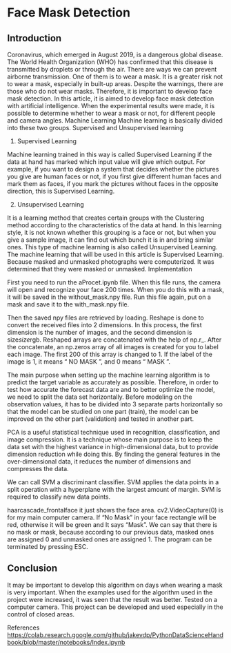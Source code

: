 # Face Mask Detection

## Introduction
Coronavirus, which emerged in August 2019, is a dangerous global disease. The World Health Organization (WHO) has confirmed that this disease is transmitted by droplets or through the air. There are ways we can prevent airborne transmission. One of them is to wear a mask. It is a greater risk not to wear a mask, especially in built-up areas. Despite the warnings, there are those who do not wear masks. Therefore, it is important to develop face mask detection. In this article, it is aimed to develop face mask detection with artificial intelligence. When the experimental results were made, it is possible to determine whether to wear a mask or not, for different people and camera angles.
Machine Learning
Machine learning is basically divided into these two groups. Supervised and Unsupervised learning
1. Supervised Learning

Machine learning trained in this way is called Supervised Learning if the data at hand has marked which input value will give which output.
For example, if you want to design a system that decides whether the pictures you give are human faces or not, if you first give different human faces and mark them as faces, if you mark the pictures without faces in the opposite direction, this is Supervised Learning.

2. Unsupervised Learning

It is a learning method that creates certain groups with the Clustering method according to the characteristics of the data at hand. In this learning style, it is not known whether this grouping is a face or not, but when you give a sample image, it can find out which bunch it is in and bring similar ones. This type of machine learning is also called Unsupervised Learning.
The machine learning that will be used in this article is Supervised Learning. Because masked and unmasked photographs were computerized. It was determined that they were masked or unmasked.
Implementation

First you need to run the aProcet.ipynb file. When this file runs, the camera will open and recognize your face 200 times. When you do this with a mask, it will be saved in the without_mask.npy file. Run this file again, put on a mask and save it to the with_mask.npy file.


Then the saved npy files are retrieved by loading. Reshape is done to convert the received files into 2 dimensions. In this process, the first dimension is the number of images, and the second dimension is size*size*rgb. Reshaped arrays are concatenated with the help of np.r_. After the concatenate, an np.zeros array of all images is created for you to label each image. The first 200 of this array is changed to 1. If the label of the image is 1, it means “ NO MASK ”, and 0 means “ MASK ”.



The main purpose when setting up the machine learning algorithm is to predict the target variable as accurately as possible. Therefore, in order to test how accurate the forecast data are and to better optimize the model, we need to split the data set horizontally. Before modeling on the observation values, it has to be divided into 3 separate parts horizontally so that the model can be studied on one part (train), the model can be improved on the other part (validation) and tested in another part.


PCA is a useful statistical technique used in recognition, classification, and image compression. It is a technique whose main purpose is to keep the data set with the highest variance in high-dimensional data, but to provide dimension reduction while doing this. By finding the general features in the over-dimensional data, it reduces the number of dimensions and compresses the data.



We can call SVM a discriminant classifier. SVM applies the data points in a split operation with a hyperplane with the largest amount of margin. SVM is required to classify new data points.




haarcascade_frontalface it just shows the face area.  cv2.VideoCapture(0) is for my main computer camera. If “No Mask” in your face rectangle will be red, otherwise it will be green and It says “Mask”. We can say that there is no mask or mask, because according to our previous data, masked ones are assigned 0 and unmasked ones are assigned 1. The program can be terminated by pressing ESC.




## Conclusion
It may be important to develop this algorithm on days when wearing a mask is very important. When the examples used for the algorithm used in the project were increased, it was seen that the result was better. Tested on a computer camera. This project can be developed and used especially in the control of closed areas.

References
https://colab.research.google.com/github/jakevdp/PythonDataScienceHandbook/blob/master/notebooks/Index.ipynb

